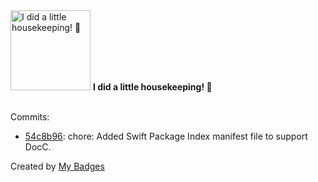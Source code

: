 <img src="https://my-badges.github.io/my-badges/chore-commit.png" alt="I did a little housekeeping! 🧹" title="I did a little housekeeping! 🧹" width="128">
<strong>I did a little housekeeping! 🧹</strong>
<br><br>

Commits:

- <a href="https://github.com/ThomasCle/events/commit/54c8b960147e2df1b04aa7c46f0128f837e751b6">54c8b96</a>: chore: Added Swift Package Index manifest file to support DocC.


Created by <a href="https://github.com/my-badges/my-badges">My Badges</a>